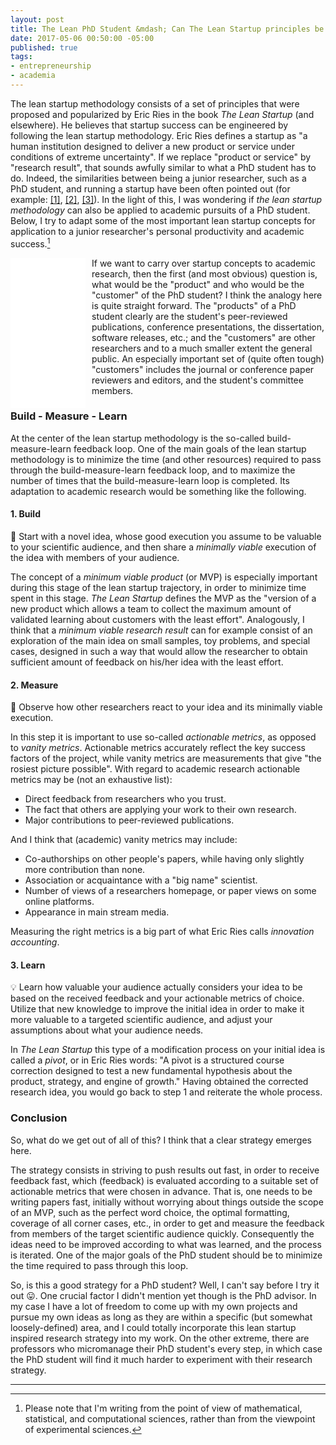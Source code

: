 ```yaml
---
layout: post
title: The Lean PhD Student &mdash; Can The Lean Startup principles be applied to personal productivity in graduate school?
date: 2017-05-06 00:50:00 -05:00
published: true
tags:
- entrepreneurship
- academia
---
```


The lean startup methodology consists of a set of principles that were proposed and popularized by Eric Ries in the book *The Lean Startup* (and elsewhere). He believes that startup success can be engineered by following the lean startup methodology. Eric Ries defines a startup as "a human institution designed to deliver a new product or service under conditions of extreme uncertainty". If we replace "product or service" by "research result", that sounds awfully similar to what a PhD student has to do. Indeed, the similarities between being a junior researcher, such as a PhD student, and running a startup have been often pointed out (for example: [[1]](http://pgbovine.net/research-and-startup.htm), [[2]](http://www.bench2business.com/5-ways-start-up-life-is-similar-to-academia/), [[3]](https://pragmaticstartup.wordpress.com/2011/02/21/similarities-between-an-entrepreneur-and-an-academic/)). In the light of this, I was wondering if *the lean startup methodology* can also be applied to academic pursuits of a PhD student. Below, I try to adapt some of the most important lean startup concepts for application to a junior researcher's personal productivity and academic success.[^nonexperimental]

<iframe style="width:120px;height:240px;float:left;margin-right:10px;" marginwidth="0" marginheight="0" scrolling="no" frameborder="0" src="//ws-na.amazon-adsystem.com/widgets/q?ServiceVersion=20070822&OneJS=1&Operation=GetAdHtml&MarketPlace=US&source=ac&ref=qf_sp_asin_til&ad_type=product_link&tracking_id=alexejgossman-20&marketplace=amazon&region=US&placement=0307887898&asins=0307887898&linkId=8ed352099c68679af49e9321333495aa&show_border=false&link_opens_in_new_window=false&price_color=333333&title_color=0066C0&bg_color=FFFFFF">
</iframe>
If we want to carry over startup concepts to academic research, then the first (and most obvious) question is, what would be the "product" and who would be the "customer" of the PhD student? I think the analogy here is quite straight forward. The "products" of a PhD student clearly are the student's peer-reviewed publications, conference presentations, the dissertation, software releases, etc.; and the "customers" are other researchers and to a much smaller extent the general public. An especially important set of (quite often tough) "customers" includes the journal or conference paper reviewers and editors, and the student's committee members.

### Build - Measure - Learn

At the center of the lean startup methodology is the so-called build-measure-learn feedback loop. One of the main goals of the lean startup methodology is to minimize the time (and other resources) required to pass through the build-measure-learn feedback loop, and to maximize the number of times that the build-measure-learn loop is completed. Its adaptation to academic research would be something like the following.

#### 1. Build

:hammer: Start with a novel idea, whose good execution you assume to be valuable to your scientific audience, and then share a *minimally viable* execution of the idea with members of your audience.

The concept of a *minimum viable product* (or MVP) is especially important during this stage of the lean startup trajectory, in order to minimize time spent in this stage. *The Lean Startup* defines the MVP as the "version of a new product which allows a team to collect the maximum amount of validated learning about customers with the least effort". Analogously, I think that a *minimum viable research result* can for example consist of an exploration of the main idea on small samples, toy problems, and special cases, designed in such a way that would allow the researcher to obtain sufficient amount of feedback on his/her idea with the least effort.

#### 2. Measure

:triangular_ruler: Observe how other researchers react to your idea and its minimally viable execution.

In this step it is important to use so-called *actionable metrics*, as opposed to *vanity metrics*. Actionable metrics accurately reflect the key success factors of the project, while vanity metrics are measurements that give "the rosiest picture possible". With regard to academic research actionable metrics may be (not an exhaustive list):

* Direct feedback from researchers who you trust.
* The fact that others are applying your work to their own research.
* Major contributions to peer-reviewed publications.

And I think that (academic) vanity metrics may include:

* Co-authorships on other people's papers, while having only slightly more contribution than none.
* Association or acquaintance with a "big name" scientist.
* Number of views of a researchers homepage, or paper views on some online platforms.
* Appearance in main stream media.

Measuring the right metrics is a big part of what Eric Ries calls *innovation accounting*.

#### 3. Learn

:bulb: Learn how valuable your audience actually considers your idea to be based on the received feedback and your actionable metrics of choice. Utilize that new knowledge to improve the initial idea in order to make it more valuable to a targeted scientific audience, and adjust your assumptions about what your audience needs.

In *The Lean Startup* this type of a modification process on your initial idea is called a *pivot*, or in Eric Ries words: "A pivot is a structured course correction designed to test a new fundamental hypothesis about the product, strategy, and engine of growth." Having obtained the corrected research idea, you would go back to step 1 and reiterate the whole process.

### Conclusion

So, what do we get out of all of this? I think that a clear strategy emerges here.

The strategy consists in striving to push results out fast, in order to receive feedback fast, which (feedback) is evaluated according to a suitable set of actionable metrics that were chosen in advance. That is, one needs to be writing papers fast, initially without worrying about things outside the scope of an MVP, such as the perfect word choice, the optimal formatting, coverage of all corner cases, etc., in order to get and measure the feedback from members of the target scientific audience quickly. Consequently the ideas need to be improved according to what was learned, and the process is iterated. One of the major goals of the PhD student should be to minimize the time required to pass through this loop.

So, is this a good strategy for a PhD student? Well, I can't say before I try it out :stuck_out_tongue:. One crucial factor I didn't mention yet though is the PhD advisor. In my case I have a lot of freedom to come up with my own projects and pursue my own ideas as long as they are within a specific (but somewhat loosely-defined) area, and I could totally incorporate this lean startup inspired research strategy into my work. On the other extreme, there are professors who micromanage their PhD student's every step, in which case the PhD student will find it much harder to experiment with their research strategy.

----------------------------------
[^nonexperimental]: Please note that I'm writing from the point of view of mathematical, statistical, and computational sciences, rather than from the viewpoint of experimental sciences.

